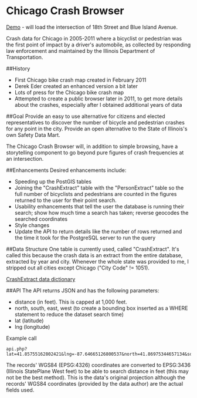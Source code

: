 Chicago Crash Browser
=====================

[Demo](http://gridchicago.com/crashes/index.php#lat=41.857719&lon=-87.661216&get=yes&zoom=18) - will load the intersection of 18th Street and Blue Island Avenue. 

Crash data for Chicago in 2005-2011 where a bicyclist or pedestrian was the first point of impact by a driver's automobile, as collected by responding law enforcement and maintained by the Illinois Department of Transportation.

##History
* First Chicago bike crash map created in February 2011
* Derek Eder created an enhanced version a bit later
* Lots of press for the Chicago bike crash map
* Attempted to create a public browser later in 2011, to get more details about the crashes, especially after I obtained additional years of data

##Goal
Provide an easy to use alternative for citizens and elected representatives to discover the number of bicycle and pedestrian crashes for any point in the city. Provide an open alternative to the State of Illinois's own Safety Data Mart.  

The Chicago Crash Browser will, in addition to simple browsing, have a storytelling component to go beyond pure figures of crash frequencies at an intersection. 

##Enhancements
Desired enhancements include:
* Speeding up the PostGIS tables
* Joining the "CrashExtract" table with the "PersonExtract" table so the full number of bicyclists and pedestrians are counted in the figures returned to the user for their point search.
* Usability enhancements that tell the user the database is running their search; show how much time a search has taken; reverse geocodes the searched coordinates
* Style changes
* Update the API to return details like the number of rows returned and the time it took for the PostgreSQL server to run the query

##Data Structure
One table is currently used, called "CrashExtract". It's called this because the crash data is an extract from the entire database, extracted by year and city. Whenever the whole state was provided to me, I stripped out all cities except Chicago ("City Code" != 1051).

[CrashExtract data dictionary](datadictionary/2004-present_crash_datadictionary_10-13-09.docx)

##API
The API returns JSON and has the following parameters:
* distance (in feet). This is capped at 1,000 feet. 
* north, south, east, west (to create a bounding box inserted as a WHERE statement to reduce the dataset search time)
* lat (latitude)
* lng (longitude)

Example call
````
api.php?lat=41.85755162802421&lng=-87.64665126800537&north=41.86975344657134&south=41.84533324486843&east=-87.62577295303345&west=-87.66748666763306&distance=150
````

The records' WGS84 (EPSG:4326) coordinates are converted to EPSG:3436 (Illinois StatePlane West feet) to be able to search distance in feet (this may not be the best method). This is the data's original projection although the records' WGS84 coordinates (provided by the data author) are the actual fields used.